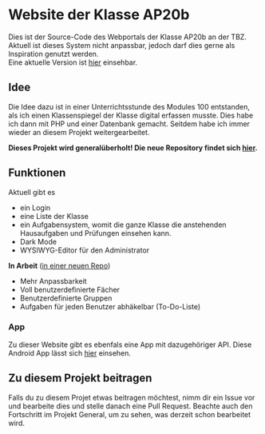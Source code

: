 # Website der Klasse AP20b

Dies ist der Source-Code des Webportals der Klasse AP20b an der TBZ.<br>
Aktuell ist dieses System nicht anpassbar, jedoch darf dies gerne als Inspiration genutzt werden.<br>
Eine aktuelle Version ist [hier](https://ap20b.lezurex.com/) einsehbar.

## Idee
Die Idee dazu ist in einer Unterrichtsstunde des Modules 100 entstanden, als ich einen Klassenspiegel der Klasse 
digital erfassen musste. Dies habe ich dann mit PHP und einer Datenbank gemacht. Seitdem habe ich immer wieder an 
diesem Projekt weitergearbeitet.

**Dieses Projekt wird generalüberholt! Die neue Repository findet sich [hier](https://github.com/Lezurex/openclass).**

## Funktionen
Aktuell gibt es
- ein Login
- eine Liste der Klasse
- ein Aufgabensystem, womit die ganze Klasse die anstehenden Hausaufgaben und Prüfungen einsehen kann.
- Dark Mode
- WYSIWYG-Editor für den Administrator

**In Arbeit** ([in einer neuen Repo](https://github.com/Lezurex/openclass))
- Mehr Anpassbarkeit
- Voll benutzerdefinierte Fächer
- Benutzerdefinierte Gruppen
- Aufgaben für jeden Benutzer abhäkelbar (To-Do-Liste)

### App
Zu dieser Website gibt es ebenfals eine App mit dazugehöriger API. Diese Android App lässt sich [hier](https://github.com/Lezurex/Klassenportal-Android) einsehen.

## Zu diesem Projekt beitragen
Falls du zu diesem Projet etwas beitragen möchtest, nimm dir ein Issue vor und bearbeite dies und stelle danach eine Pull Request.
Beachte auch den Fortschritt im Projekt General, um zu sehen, was derzeit schon bearbeitet wird.
